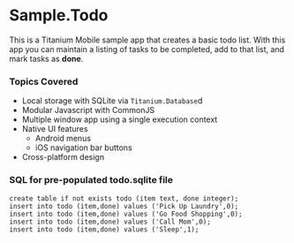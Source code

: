 # Sample.Todo

This is a Titanium Mobile sample app that creates a basic todo list. With this app you can maintain a listing of tasks to be completed, add to that list, and mark tasks as **done**. 

### Topics Covered

* Local storage with SQLite via `Titanium.Database`d
* Modular Javascript with CommonJS
* Multiple window app using a single execution context
* Native UI features
  * Android menus
  * iOS navigation bar buttons
* Cross-platform design

### SQL for pre-populated todo.sqlite file

```
create table if not exists todo (item text, done integer);
insert into todo (item,done) values ('Pick Up Laundry',0);
insert into todo (item,done) values ('Go Food Shopping',0);
insert into todo (item,done) values ('Call Mom',0);
insert into todo (item,done) values ('Sleep',1);
```
